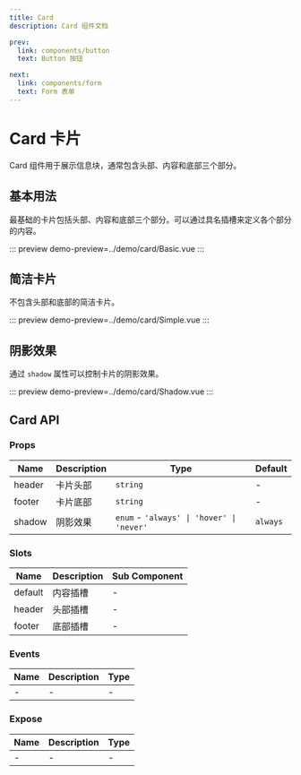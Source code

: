 ```yaml
---
title: Card
description: Card 组件文档

prev:
  link: components/button
  text: Button 按钮

next:
  link: components/form
  text: Form 表单
---
```


# Card 卡片

Card 组件用于展示信息块，通常包含头部、内容和底部三个部分。

## 基本用法

最基础的卡片包括头部、内容和底部三个部分。可以通过具名插槽来定义各个部分的内容。

::: preview
demo-preview=../demo/card/Basic.vue
:::

## 简洁卡片

不包含头部和底部的简洁卡片。

::: preview
demo-preview=../demo/card/Simple.vue
:::

## 阴影效果

通过 `shadow` 属性可以控制卡片的阴影效果。

::: preview
demo-preview=../demo/card/Shadow.vue
:::

## Card API

### Props

| Name   | Description | Type                    | Default  |
| ------ | ----------- | ----------------------- | -------- |
| header | 卡片头部    | `string`                | -        |
| footer | 卡片底部    | `string`                | -        |
| shadow | 阴影效果    | `enum` - `'always' \| 'hover' \| 'never'` | `always` |

### Slots

| Name    | Description | Sub Component |
| ------- | ----------- | ------------- |
| default | 内容插槽    | -             |
| header  | 头部插槽    | -             |
| footer  | 底部插槽    | -             |

### Events

| Name | Description | Type |
| ---- | ----------- | ---- |
| -    | -           | -    |

### Expose

| Name | Description | Type |
| ---- | ----------- | ---- |
| -    | -           | -    |